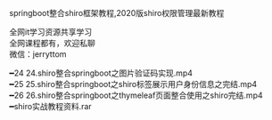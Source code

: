 springboot整合shiro框架教程,2020版shiro权限管理最新教程

全网it学习资源共享学习<br>全网课程都有，欢迎私聊<br>微信：jerryttom<br>

━24 24.shiro整合springboot之图片验证码实现.mp4<br> ━25 25.shiro整合springboot之shiro标签展示用户身份信息之完结.mp4<br> ━26 26.shiro整合springboot之thymeleaf页面整合使用之shiro完结.mp4<br> ━shiro实战教程资料.rar<span style="font-family: &amp;quot;">&nbsp; &nbsp;&nbsp;&nbsp;</span>